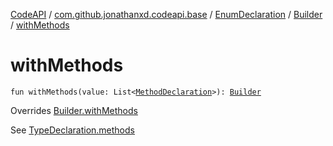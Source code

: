 [CodeAPI](../../../index.md) / [com.github.jonathanxd.codeapi.base](../../index.md) / [EnumDeclaration](../index.md) / [Builder](index.md) / [withMethods](.)

# withMethods

`fun withMethods(value: List<`[`MethodDeclaration`](../../-method-declaration/index.md)`>): `[`Builder`](index.md)

Overrides [Builder.withMethods](../../-elements-holder/-builder/with-methods.md)

See [TypeDeclaration.methods](../../-elements-holder/methods.md)

